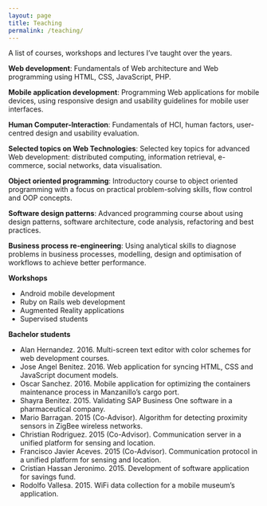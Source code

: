 ```yaml
---
layout: page
title: Teaching
permalink: /teaching/
---
```


A list of courses, workshops and lectures I’ve taught over the years.

**Web development**: Fundamentals of Web architecture and Web programming using HTML, CSS, JavaScript, PHP.

**Mobile application development**: Programming Web applications for mobile devices, using responsive design and usability guidelines for mobile user interfaces.

**Human Computer-Interaction**: Fundamentals of HCI, human factors, user-centred design and usability evaluation.

**Selected topics on Web Technologies**: Selected key topics for advanced Web development: distributed computing, information retrieval, e-commerce, social networks, data visualisation.

**Object oriented programming**: Introductory course to object oriented programming with a focus on practical problem-solving skills, flow control and OOP concepts.

**Software design patterns**: Advanced programming course about using design patterns, software architecture, code analysis, refactoring and best practices.

**Business process re-engineering**: Using analytical skills to diagnose problems in business processes, modelling, design and optimisation of workflows to achieve better performance.

**Workshops**

- Android mobile development
- Ruby on Rails web development
- Augmented Reality applications
- Supervised students

**Bachelor students**

- Alan Hernandez. 2016. Multi-screen text editor with color schemes for web development courses.
- Jose Angel Benitez. 2016. Web application for syncing HTML, CSS and JavaScript document models.
- Oscar Sanchez. 2016. Mobile application for optimizing the containers maintenance process in Manzanillo’s cargo port.
- Shayra Benitez. 2015. Validating SAP Business One software in a pharmaceutical company.
- Mario Barragan. 2015 (Co-Advisor). Algorithm for detecting proximity sensors in ZigBee wireless networks.
- Christian Rodriguez. 2015 (Co-Advisor). Communication server in a unified platform for sensing and location.
- Francisco Javier Aceves. 2015 (Co-Advisor). Communication protocol in a unified platform for sensing and location.
- Cristian Hassan Jeronimo. 2015. Development of software application for savings fund.
- Rodolfo Vallesa. 2015. WiFi data collection for a mobile museum’s application.